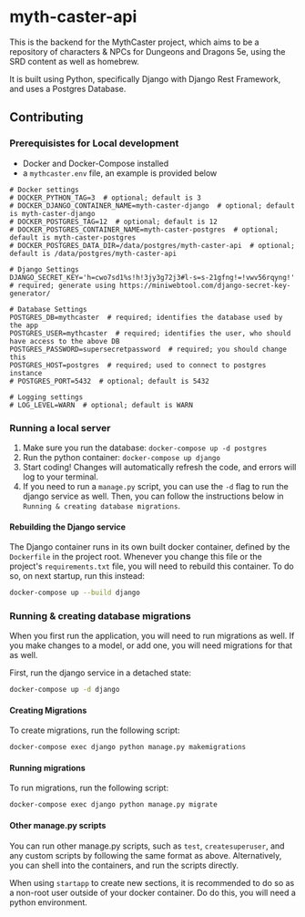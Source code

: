 # myth-caster-api

This is the backend for the MythCaster project, which aims to be a repository of characters & NPCs for Dungeons and Dragons 5e, using the SRD content as well as homebrew.

It is built using Python, specifically Django with Django Rest Framework, and uses a Postgres Database.

## Contributing

### Prerequisistes for Local development

- Docker and Docker-Compose installed
- a `mythcaster.env` file, an example is provided below

```env
# Docker settings
# DOCKER_PYTHON_TAG=3  # optional; default is 3
# DOCKER_DJANGO_CONTAINER_NAME=myth-caster-django  # optional; default is myth-caster-django
# DOCKER_POSTGRES_TAG=12  # optional; default is 12
# DOCKER_POSTGRES_CONTAINER_NAME=myth-caster-postgres  # optional; default is myth-caster-postgres
# DOCKER_POSTGRES_DATA_DIR=/data/postgres/myth-caster-api  # optional; default is /data/postgres/myth-caster-api

# Django Settings
DJANGO_SECRET_KEY='h=cwo7sd1%s!h!3jy3g72j3#l-s=s-21gfng!=!vwv56rqyng!'  # required; generate using https://miniwebtool.com/django-secret-key-generator/

# Database Settings
POSTGRES_DB=mythcaster  # required; identifies the database used by the app
POSTGRES_USER=mythcaster  # required; identifies the user, who should have access to the above DB
POSTGRES_PASSWORD=supersecretpassword  # required; you should change this
POSTGRES_HOST=postgres  # required; used to connect to postgres instance
# POSTGRES_PORT=5432  # optional; default is 5432

# Logging settings
# LOG_LEVEL=WARN  # optional; default is WARN

```

### Running a local server

1. Make sure you run the database: `docker-compose up -d postgres`
1. Run the python container: `docker-compose up django`
1. Start coding! Changes will automatically refresh the code, and errors will log to your terminal.
1. If you need to run a `manage.py` script, you can use the `-d` flag to run the django service as well. Then, you can follow the instructions below in `Running & creating database migrations`.

#### Rebuilding the Django service

The Django container runs in its own built docker container, defined by the `Dockerfile` in the project root. Whenever you change this file or the project's `requirements.txt` file, you will need to rebuild this container. To do so, on next startup, run this instead:

```bash
docker-compose up --build django
```

### Running & creating database migrations

When you first run the application, you will need to run migrations as well. If you make changes to a model, or add one, you will need migrations for that as well.

First, run the django service in a detached state:

```bash
docker-compose up -d django
```

#### Creating Migrations

To create migrations, run the following script:

```bash
docker-compose exec django python manage.py makemigrations
```

#### Running migrations

To run migrations, run the following script:

```bash
docker-compose exec django python manage.py migrate
```

#### Other manage.py scripts

You can run other manage.py scripts, such as `test`, `createsuperuser`, and any custom scripts by following the same format as above. Alternatively, you can shell into the containers, and run the scripts directly.

When using `startapp` to create new sections, it is recommended to do so as a non-root user outside of your docker container. Do do this, you will need a python environment.
